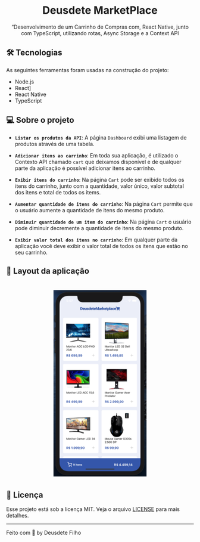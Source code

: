 <h1 align="center">
  Deusdete MarketPlace
</h1>

<p align="center">“Desenvolvimento de um Carrinho de Compras com, React Native, junto com TypeScript, utilizando rotas, Async Storage e a Context API</blockquote>

## 🛠 Tecnologias

As seguintes ferramentas foram usadas na construção do projeto:

- Node.js
- React]
- React Native
- TypeScript

## 💻 Sobre o projeto

- **`Listar os produtos da API`**: A página `Dashboard` exibi uma listagem de produtos através de uma tabela.

- **`Adicionar itens ao carrinho`**: Em toda sua aplicação, é utilizado o Contexto API chamado `cart` que deixamos disponível e de qualquer parte da aplicação é possível adicionar itens ao carrinho.

- **`Exibir itens do carrinho`**: Na página `Cart` pode ser exibido todos os itens do carrinho, junto com a quantidade, valor único, valor subtotal dos itens e total de todos os items.

- **`Aumentar quantidade de itens do carrinho`**: Na página `Cart` permite que o usuário aumente a quantidade de itens do mesmo produto.

- **`Diminuir quantidade de um item do carrinho`**: Na página `Cart` o usuário pode diminuir decremente a quantidade de itens do mesmo produto.

- **`Exibir valor total dos itens no carrinho`**: Em qualquer parte da aplicação você deve exibir o valor total de todos os itens que estão no seu carrinho.

## 🎨 Layout da aplicação

<h1 align="center">
    <img hei src="https://github.com/deusdete-filho/deusdete-marketplace/blob/master/iphone.png" height="500px" />
</h1>

## :memo: Licença

Esse projeto está sob a licença MIT. Veja o arquivo [LICENSE](LICENSE) para mais detalhes.

---

Feito com 💜 by Deusdete Filho
